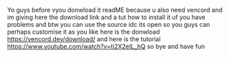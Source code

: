 Yo guys before vyou donwload it readME because u also need vencord and im giving here the download link and a tut how to install it uf you have problems and btw you can use the source idc its open so you guys 
can perhaps customise it as you like here is the donwload https://vencord.dev/download/ and here is the tutorial https://www.youtube.com/watch?v=ti2X2eIL_hQ
so bye and have fun
